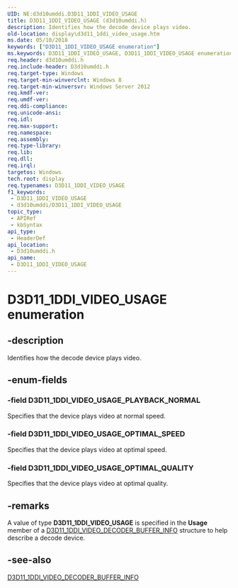 ```yaml
---
UID: NE:d3d10umddi.D3D11_1DDI_VIDEO_USAGE
title: D3D11_1DDI_VIDEO_USAGE (d3d10umddi.h)
description: Identifies how the decode device plays video.
old-location: display\d3d11_1ddi_video_usage.htm
ms.date: 05/10/2018
keywords: ["D3D11_1DDI_VIDEO_USAGE enumeration"]
ms.keywords: D3D11_1DDI_VIDEO_USAGE, D3D11_1DDI_VIDEO_USAGE enumeration [Display Devices], D3D11_1DDI_VIDEO_USAGE_OPTIMAL_QUALITY, D3D11_1DDI_VIDEO_USAGE_OPTIMAL_SPEED, D3D11_1DDI_VIDEO_USAGE_PLAYBACK_NORMAL, d3d10umddi/D3D11_1DDI_VIDEO_USAGE, d3d10umddi/D3D11_1DDI_VIDEO_USAGE_OPTIMAL_QUALITY, d3d10umddi/D3D11_1DDI_VIDEO_USAGE_OPTIMAL_SPEED, d3d10umddi/D3D11_1DDI_VIDEO_USAGE_PLAYBACK_NORMAL, display.d3d11_1ddi_video_usage
req.header: d3d10umddi.h
req.include-header: D3d10umddi.h
req.target-type: Windows
req.target-min-winverclnt: Windows 8
req.target-min-winversvr: Windows Server 2012
req.kmdf-ver: 
req.umdf-ver: 
req.ddi-compliance: 
req.unicode-ansi: 
req.idl: 
req.max-support: 
req.namespace: 
req.assembly: 
req.type-library: 
req.lib: 
req.dll: 
req.irql: 
targetos: Windows
tech.root: display
req.typenames: D3D11_1DDI_VIDEO_USAGE
f1_keywords:
 - D3D11_1DDI_VIDEO_USAGE
 - d3d10umddi/D3D11_1DDI_VIDEO_USAGE
topic_type:
 - APIRef
 - kbSyntax
api_type:
 - HeaderDef
api_location:
 - D3d10umddi.h
api_name:
 - D3D11_1DDI_VIDEO_USAGE
---
```


# D3D11_1DDI_VIDEO_USAGE enumeration


## -description

Identifies how the decode device plays video.

## -enum-fields

### -field D3D11_1DDI_VIDEO_USAGE_PLAYBACK_NORMAL

Specifies that the device plays video at normal speed.

### -field D3D11_1DDI_VIDEO_USAGE_OPTIMAL_SPEED

Specifies that the device plays video at optimal speed.

### -field D3D11_1DDI_VIDEO_USAGE_OPTIMAL_QUALITY

Specifies that the device plays video at optimal quality.

## -remarks

A value of type <b>D3D11_1DDI_VIDEO_USAGE</b> is specified in the <b>Usage</b> member of a <a href="/windows-hardware/drivers/ddi/d3d10umddi/ns-d3d10umddi-d3d11_1ddi_video_decoder_buffer_info">D3D11_1DDI_VIDEO_DECODER_BUFFER_INFO</a> structure to help describe a decode device.

## -see-also

<a href="/windows-hardware/drivers/ddi/d3d10umddi/ns-d3d10umddi-d3d11_1ddi_video_decoder_buffer_info">D3D11_1DDI_VIDEO_DECODER_BUFFER_INFO</a>
